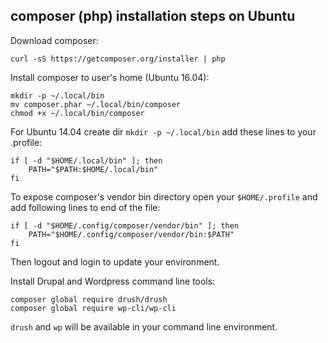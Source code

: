composer (php) installation steps on Ubuntu
-------------------------------------------

Download composer:
```
curl -sS https://getcomposer.org/installer | php
```

Install composer to user's home (Ubuntu 16.04):
```
mkdir -p ~/.local/bin
mv composer.phar ~/.local/bin/composer
chmod +x ~/.local/bin/composer
```

For Ubuntu 14.04 create dir `mkdir -p ~/.local/bin` add these lines to your .profile:
```
if [ -d "$HOME/.local/bin" ]; then
	PATH="$PATH:$HOME/.local/bin"
fi
```

To expose composer's vendor bin directory open your `$HOME/.profile`
and add following lines to end of the file:
```
if [ -d "$HOME/.config/composer/vendor/bin" ]; then
    PATH="$HOME/.config/composer/vendor/bin:$PATH"
fi
```
Then logout and login to update your environment.

Install Drupal and Wordpress command line tools:
```
composer global require drush/drush
composer global require wp-cli/wp-cli
```

`drush` and `wp` will be available in your command line environment.

